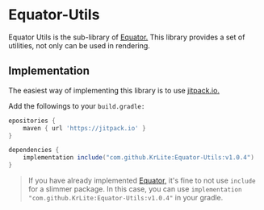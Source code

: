 # Equator-Utils

Equator Utils is the sub-library of [Equator.](https://github.com/KrLite/Equator)
This library provides a set of utilities, not only can be used in rendering.

## Implementation

The easiest way of implementing this library is to use [jitpack.io.](https://jitpack.io/#KrLite/Equator-Utils)

Add the followings to your `build.gradle:`

```groovy
epositories {
	maven { url 'https://jitpack.io' }
}

dependencies {
	implementation include("com.github.KrLite:Equator-Utils:v1.0.4")
}
```

> If you have already implemented [Equator,](https://github.com/KrLite/Equator) it's fine to not use `include` for a slimmer package. In this case, you can use `implementation "com.github.KrLite:Equator-Utils:v1.0.4"` in your gradle.
